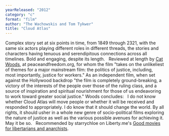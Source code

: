 ```yaml
---
yearReleased: "2012"
category: "c"
format: "film"
author: "The Wachowskis and Tom Tykwer"
title: "Cloud Atlas"
---
```

Complex story set at six points in time, from 1849 through  2321, with the same six actors playing different roles in different threads, the  stories and characters having tenuous and serendipitous connections across all  timelines. Bold and engaging, despite its length.
 
Reviewed at length by <a href="http://www.peaceandfreedom.org/home/articles/movie-reviews/107-all/1034-cloud-atlas"> Cat Woods</a>, at peaceandfreedom.org, for whom the film "takes on the  unlikeliest of themes for a major mainstream film: the politics of justice,  including, most importantly, justice for workers." As an independent film, when  set against the Hollywood backdrop "the film is completely ground-breaking, a  victory of the interests of the people over those of the ruling class, and a  source of inspiration and spiritual nourishment for those of us endeavoring to  work toward greater social justice." Woods concludes:
 
I do not know whether Cloud Atlas will move people  or whether it will be received and responded to appropriately. I do know that it should change the world. By all rights, it should usher in a whole new  genre of socio-political films exploring the nature of justice as well as the  various possible avenues for achieving it. May it be so.
 
Recommended by starrychloe on Liberty.me's <a href="https://liberty.me/discuss/t/good-movies-for-libertarians-and-anarchists/"> Good movies for libertarians and anarchists</a>.
 